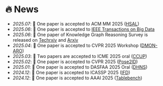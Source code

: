 # 🔥 News
- *2025.07*: 🎉 One paper is accepted to ACM MM 2025 ([HSAL](https://arxiv.org/abs/2507.11119))
- *2025.06*: 🎉 One paper is accepted to [IEEE Transactions on Big Data](https://ieeexplore.ieee.org/abstract/document/11078835)
- *2025.06*: 🎉 One paper of Knowledge Graph Reasoning Survey is released on [Techrxiv](https://www.techrxiv.org/doi/full/10.36227/techrxiv.174961563.32605293/v1) and [Arxiv](https://arxiv.org/abs/2506.11012)
- *2025.04*: 🎉 One paper is accepted to CVPR 2025 Workshop ([DMON-ARO](https://arxiv.org/abs/2504.11798))
- *2025.03*: 🎉 Two papers are accepted to ICME 2025 oral ([CCUP](https://arxiv.org/abs/2410.13567))
- *2025.02*: 🎉 One paper is accepted to CVPR 2025 ([Pose2ID](https://arxiv.org/abs/2503.00938))
- *2025.01*: 🎉 One paper is accepted to DASFAA 2025 Oral ([DHNS](https://arxiv.org/abs/2501.15393))
- *2024.12*: 🎉 One paper is accepted to ICASSP 2025 ([IFD](https://arxiv.org/abs/2501.05851))
- *2024.12*: 🎉 One paper is accepted to AAAI 2025 ([Tablebench](https://arxiv.org/abs/2408.09174))
